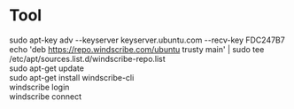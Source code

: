 # Tool</br>
sudo apt-key adv --keyserver keyserver.ubuntu.com --recv-key FDC247B7</br>
echo 'deb https://repo.windscribe.com/ubuntu trusty main' | sudo tee /etc/apt/sources.list.d/windscribe-repo.list</br>
sudo apt-get update</br>
sudo apt-get install windscribe-cli</br>
windscribe login</br>
windscribe connect</br>
